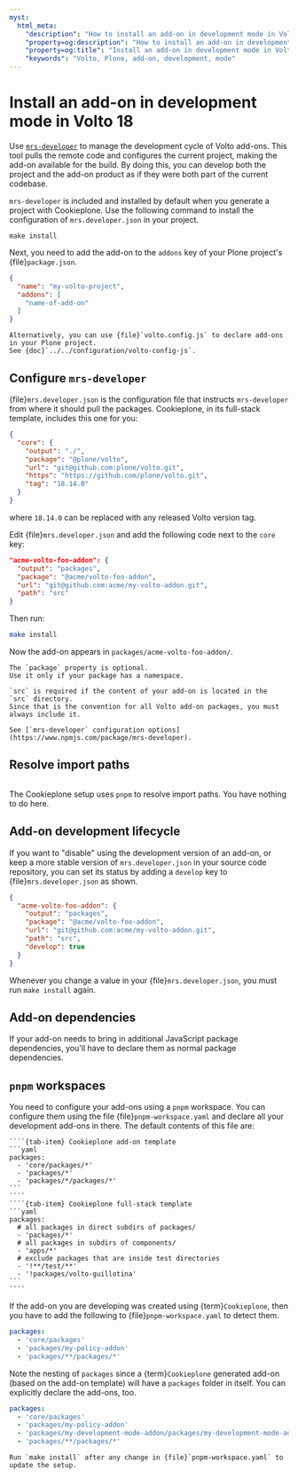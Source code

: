 ```yaml
---
myst:
  html_meta:
    "description": "How to install an add-on in development mode in Volto 18 in your Plone project"
    "property=og:description": "How to install an add-on in development mode in Volto 18 in your Plone project"
    "property=og:title": "Install an add-on in development mode in Volto 18"
    "keywords": "Volto, Plone, add-on, development, mode"
---
```


# Install an add-on in development mode in Volto 18

Use [`mrs-developer`](https://www.npmjs.com/package/mrs-developer) to manage the development cycle of Volto add-ons.
This tool pulls the remote code and configures the current project, making the add-on available for the build.
By doing this, you can develop both the project and the add-on product as if they were both part of the current codebase.

`mrs-developer` is included and installed by default when you generate a project with Cookieplone.
Use the following command to install the configuration of `mrs.developer.json` in your project.

```shell
make install
```

Next, you need to add the add-on to the `addons` key of your Plone project's {file}`package.json`.

```json
{
  "name": "my-volto-project",
  "addons": [
    "name-of-add-on"
  ]
}
```

```{seealso}
Alternatively, you can use {file}`volto.config.js` to declare add-ons in your Plone project.
See {doc}`../../configuration/volto-config-js`.
```

## Configure `mrs-developer`

{file}`mrs.developer.json` is the configuration file that instructs `mrs-developer` from where it should pull the packages.
Cookieplone, in its full-stack template, includes this one for you:

```json
{
  "core": {
    "output": "./",
    "package": "@plone/volto",
    "url": "git@github.com:plone/volto.git",
    "https": "https://github.com/plone/volto.git",
    "tag": "18.14.0"
  }
}
```

where `18.14.0` can be replaced with any released Volto version tag.

Edit {file}`mrs.developer.json` and add the following code next to the `core` key:

```json
"acme-volto-foo-addon": {
  "output": "packages",
  "package": "@acme/volto-foo-addon",
  "url": "git@github.com:acme/my-volto-addon.git",
  "path": "src"
}
```

Then run:

```bash
make install
```

Now the add-on appears in `packages/acme-volto-foo-addon/`.

```{note}
The `package` property is optional.
Use it only if your package has a namespace.

`src` is required if the content of your add-on is located in the `src` directory.
Since that is the convention for all Volto add-on packages, you must always include it.
```

```{seealso}
See [`mrs-developer` configuration options](https://www.npmjs.com/package/mrs-developer).
```


## Resolve import paths

```{versionadded} Volto 18.0.0-alpha.43
```

The Cookieplone setup uses `pnpm` to resolve import paths.
You have nothing to do here.


## Add-on development lifecycle

If you want to "disable" using the development version of an add-on, or keep a more stable version of `mrs.developer.json` in your source code repository, you can set its status by adding a `develop` key to {file}`mrs.developer.json` as shown.

```json
{
  "acme-volto-foo-addon": {
    "output": "packages",
    "package": "@acme/volto-foo-addon",
    "url": "git@github.com:acme/my-volto-addon.git",
    "path": "src",
    "develop": true
  }
}
```

Whenever you change a value in your {file}`mrs.developer.json`, you must run `make install` again.


## Add-on dependencies

If your add-on needs to bring in additional JavaScript package dependencies, you'll have to declare them as normal package dependencies.


## `pnpm` workspaces

You need to configure your add-ons using a `pnpm` workspace.
You can configure them using the file {file}`pnpm-workspace.yaml` and declare all your development add-ons in there.
The default contents of this file are:


`````{tab-set}
````{tab-item} Cookieplone add-on template
```yaml
packages:
  - 'core/packages/*'
  - 'packages/*'
  - 'packages/*/packages/*'
```
````
````{tab-item} Cookieplone full-stack template
```yaml
packages:
  # all packages in direct subdirs of packages/
  - 'packages/*'
  # all packages in subdirs of components/
  - 'apps/*'
  # exclude packages that are inside test directories
  - '!**/test/**'
  - '!packages/volto-guillotina'
```
````
`````

If the add-on you are developing was created using {term}`Cookieplone`, then you have to add the following to {file}`pnpm-workspace.yaml` to detect them.

```yaml
packages:
  - 'core/packages'
  - 'packages/my-policy-addon'
  - 'packages/**/packages/*'
```

Note the nesting of `packages` since a {term}`Cookieplone` generated add-on (based on the add-on template) will have a `packages` folder in itself.
You can explicitly declare the add-ons, too.

```yaml
packages:
  - 'core/packages'
  - 'packages/my-policy-addon'
  - 'packages/my-development-mode-addon/packages/my-development-mode-addon'
  - 'packages/**/packages/*'
```

```{important}
Run `make install` after any change in {file}`pnpm-workspace.yaml` to update the setup.
```
